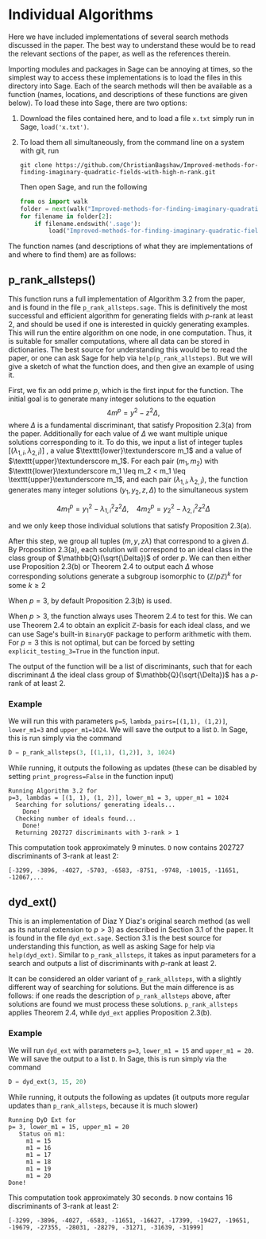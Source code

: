 
# Individual Algorithms 

Here we have included implementations of several search methods discussed in the paper. The best way to understand these would be to read the relevant sections of the paper, as well as the references therein. 

Importing modules and packages in Sage can be annoying at times, so the simplest way to access these implementations is to load the files in this directory into Sage. Each of the search methods will then be available as a function (names, locations, and descriptions of these functions are given below). To load these into Sage, there are two options:
1. Download the files contained here, and to load a file `x.txt` simply run in Sage, `load('x.txt')`.
2. To load them all simultaneously, from the command line on a system with git, run 

    ```
    git clone https://github.com/ChristianBagshaw/Improved-methods-for-finding-imaginary-quadratic-fields-with-high-n-rank.git
    ```

    Then open Sage, and run the following 

    ```python 
    from os import walk
    folder = next(walk("Improved-methods-for-finding-imaginary-quadratic-fields-with-high-n-rank/Individual Algorithms"))
    for filename in folder[2]:
        if filename.endswith('.sage'):
            load("Improved-methods-for-finding-imaginary-quadratic-fields-with-high-n-rank/Individual Algorithms/"+filename)
    ```

The function names (and descriptions of what they are implementations of and where to find them) are as follows:

## p_rank_allsteps()
This function runs a full implementation of Algorithm 3.2 from the paper, and is found in the file `p_rank_allsteps.sage`.  This is definitively the most successful and efficient algorithm for generating fields with $p$-rank at least 2, and should be used if one is interested in quickly generating examples. This will run the entire algorithm on one node, in one computation. Thus, it is suitable for smaller computations, where all data can be stored in dictionaries. The best source for understanding this would be to read the paper, or one can ask Sage for help via `help(p_rank_allsteps)`. But we will give a sketch of what the function does, and then give an example of using it. 

First, we fix an odd prime $p$, which is the first input for the function. The initial goal is to generate many integer solutions to the equation 
$$4m^p = y^2 - z^2\Delta, $$
where $\Delta$ is a fundamental discriminant, that satisfy Proposition 2.3(a) from the paper.  Additionally for each value of $\Delta$ we want multiple unique solutions corresponding to it. To do this, we input a list of integer tuples $[(\lambda_{1,i}, \lambda_{2,i})]$ , a value $\texttt{lower}\textunderscore m_1$ and a value of $\texttt{upper}\textunderscore m_1$. For each pair $(m_1, m_2)$ with $\texttt{lower}\textunderscore m_1 \leq m_2 < m_1 \leq \texttt{upper}\textunderscore m_1$,  and each pair $(\lambda_{1,i}, \lambda_{2,i})$, the function generates many integer solutions $(y_1, y_2, z, \Delta)$ to the simultaneous system

$$4m_1^p = y_1^2 - \lambda_{1,i}^2z^2\Delta, ~~~~ 4m_2^p = y_2^2 - \lambda_{2,i}^2z^2\Delta$$
 
and we only keep those individual solutions that satisfy Proposition 2.3(a).  

After this step, we group all tuples $(m,y, z\lambda)$ that correspond to  a given $\Delta$. By Proposition 2.3(a), each solution will correspond to an ideal class in the class group of $\mathbb{Q}(\sqrt{\Delta})$ of order $p$.  We can then either use Proposition 2.3(b) or Theorem 2.4 to output each $\Delta$ whose corresponding solutions generate a subgroup isomorphic to $(\mathbb{Z}/p\mathbb{Z})^k$ for some $k \geq 2$

When $p=3$, by default Proposition 2.3(b) is used. 

When $p > 3$, the function always uses Theorem 2.4 to test for this. We can use Theorem 2.4 to obtain an explicit $\mathbb{Z}$-basis for each ideal class, and we can use Sage's built-in `BinaryQF` package to perform arithmetic with them. For $p=3$ this is not optimal, but can be forced by setting `explicit_testing_3=True` in the function input. 

The output of the function will be a list of discriminants, such that for each discriminant $\Delta$ the ideal class group of $\mathbb{Q}(\sqrt{\Delta})$ has a $p$-rank of at least 2. 

### Example
We will run this with parameters `p=5`, `lambda_pairs=[(1,1), (1,2)]`, `lower_m1=3` and `upper_m1=1024`. We will save the output to a list `D`. In Sage, this is run simply via the command 
```python
D = p_rank_allsteps(3, [(1,1), (1,2)], 3, 1024)
```
While running, it outputs the following as updates (these can be disabled by setting `print_progress=False` in the function input)
```
Running Algorithm 3.2 for
p=3, lambdas = [(1, 1), (1, 2)], lower_m1 = 3, upper_m1 = 1024
  Searching for solutions/ generating ideals...
    Done!
  Checking number of ideals found...
    Done!
  Returning 202727 discriminants with 3-rank > 1
```
This computation took approximately 9 minutes. `D` now contains 202727 discriminants of 3-rank at least 2: 
```
[-3299, -3896, -4027, -5703, -6583, -8751, -9748, -10015, -11651, -12067,...
```

## dyd_ext()
This is an implementation of Diaz Y Diaz's original search method (as well as its natural extension to $p > 3$) as described in Section 3.1 of the paper. It is found in the file `dyd_ext.sage`. Section 3.1 is the best source for understanding this function, as well as asking Sage for help via `help(dyd_ext)`. Similar to `p_rank_allsteps`, it takes as input parameters for a search and outputs a list of discriminants with $p$-rank at least 2. 

It can be considered an older variant of `p_rank_allsteps`, with a slightly different way of searching for solutions. But the main difference is as follows: if one reads the description of `p_rank_allsteps` above, after solutions are found we must process these solutions. `p_rank_allsteps` applies Theorem 2.4, while `dyd_ext` applies Proposition 2.3(b). 

### Example
We will run `dyd_ext` with parameters `p=3`, `lower_m1 = 15` and `upper_m1 = 20`. We will save the output to a list `D`. In Sage, this is run simply via the command 
```python
D = dyd_ext(3, 15, 20)
```
While running, it outputs the following as updates (it outputs more regular updates than `p_rank_allsteps`, because it is much slower)
```
Running DyD Ext for
p= 3, lower_m1 = 15, upper_m1 = 20
   Status on m1:
     m1 = 15
     m1 = 16
     m1 = 17
     m1 = 18
     m1 = 19
     m1 = 20
Done!
```
This computation took approximately 30 seconds. `D` now contains 16 discriminants of 3-rank at least 2: 
```
[-3299, -3896, -4027, -6583, -11651, -16627, -17399, -19427, -19651, -19679, -27355, -28031, -28279, -31271, -31639, -31999]
```
